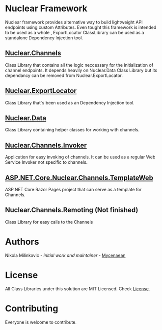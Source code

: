 # Nuclear Framework
Nuclear framework provides alternative way to build lightweight API endpoints using custom Attributes. Even tought this framework is intended to be used as a whole , ExportLocator ClassLibrary can be used as a standalone Dependency Injection tool.

## [Nuclear.Channels](https://github.com/Mycenaean/Nuclear-Framework/tree/master/Nuclear.Channels)
 Class Library that contains all the logic neccessary for the initialization of channel endpoints. It depends heavily on Nuclear.Data Class Library but its dependancy can be removed from Nuclear.ExportLocator.
 
## [Nuclear.ExportLocator](https://github.com/Mycenaean/Nuclear-Framework/tree/master/Nuclear.ExportLocator)
 Class Library that`s been used as an Dependency Injection tool.

## [Nuclear.Data](https://github.com/Mycenaean/Nuclear-Framework/tree/master/Nuclear.Data)
 Class Library containing helper classes for working with channels.

## [Nuclear.Channels.Invoker](https://github.com/Mycenaean/Nuclear-Framework/tree/master/Nuclear.Channels.Invoker)
 Application for easy invoking of channels. It can be used as a regular Web Service Invoker not specific to channels.

## [ASP.NET.Core.Nuclear.Channels.TemplateWeb](https://github.com/Mycenaean/Nuclear-Framework/tree/master/ASP.NET.Core.Nuclear.Channels.TemplateWeb)
 ASP.NET Core Razor Pages project that can serve as a template for Channels.

## Nuclear.Channels.Remoting (Not finished)
 Class Library for easy calls to the Channels

# Authors
 Nikola Milinkovic - *initial work and maintainer* - [Mycenaean](https://github.com/Mycenaean)

# License
 All Class Libraries under this solution are MIT Licensed. Check [License](https://github.com/Mycenaean/Nuclear-Framework/blob/master/LICENSE.txt).

# Contributing
 Everyone is welcome to contribute.
